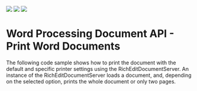 <!-- default badges list -->
![](https://img.shields.io/endpoint?url=https://codecentral.devexpress.com/api/v1/VersionRange/134576758/18.1.3%2B)
[![](https://img.shields.io/badge/Open_in_DevExpress_Support_Center-FF7200?style=flat-square&logo=DevExpress&logoColor=white)](https://supportcenter.devexpress.com/ticket/details/T590908)
[![](https://img.shields.io/badge/📖_How_to_use_DevExpress_Examples-e9f6fc?style=flat-square)](https://docs.devexpress.com/GeneralInformation/403183)
<!-- default badges end -->
# Word Processing Document API - Print Word Documents


The following code sample shows how to print the document with the default and specific printer settings using the RichEditDocumentServer. An instance of the RichEditDocumentServer loads a document, and, depending on the selected option, prints the whole document or only two pages. 

<br/>


